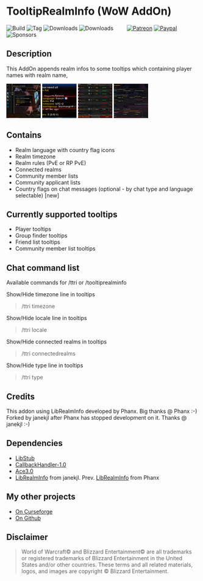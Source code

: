 # TooltipRealmInfo (WoW AddOn)
![Build](https://github.com/HizurosWoWAddOns/TooltipRealmInfo/actions/workflows/bigwigsmods-packager.yml/badge.svg)
![Tag](https://img.shields.io/github/v/tag/HizurosWoWAddOns/TooltipRealmInfo?style=flat-square)
![Downloads](https://img.shields.io/github/downloads/HizurosWoWAddOns/TooltipRealmInfo/total?style=flat-square)
![Downloads](https://img.shields.io/github/downloads/HizurosWoWAddOns/TooltipRealmInfo/latest/total?style=flat-square)
&nbsp; &nbsp; &nbsp; &nbsp;
[![Patreon](https://img.shields.io/badge/&zwj;-Patreon-gray?logo=patreon&color=red&style=flat-square)](https://www.patreon.com/bePatron?u=12558524)
[![Paypal](https://img.shields.io/badge/&zwj;-Paypal-gray?logo=paypal&color=blue&style=flat-square)](https://paypal.me/hizuro)
![Sponsors](https://img.shields.io/github/sponsors/HizurosWoWAddOns?logo=github&style=flat-square)

## Description
This AddOn appends realm infos to some tooltips which containing player names with realm name,

[![TTRI Screenshot1](./.github/media/ttri_0t.jpg)](./.github/media/ttri_0.jpg) [![TTRI Screenshot2](./.github/media/ttri_1t.jpg)](./.github/media/ttri_1.jpg)  [![TTRI Screenshot3](./.github/media/ttri_2t.jpg)](./.github/media/ttri_2.jpg)  [![TTRI Screenshot4](./.github/media/ttri_3t.jpg)](./.github/media/ttri_3.jpg)

## Contains
* Realm language with country flag icons
* Realm timezone
* Realm rules (PvE or RP PvE)
* Connected realms
* Community member lists
* Community applicant lists
* Country flags on chat messages (optional - by chat type and language selectable) [new]

## Currently supported tooltips
* Player tooltips
* Group finder tooltips
* Friend list tooltips
* Community member list tooltips

## Chat command list
Available commands for /ttri or /tooltiprealminfo

Show/Hide timezone line in tooltips
> /ttri timezone

Show/Hide locale line in tooltips
> /ttri locale

Show/Hide connected realms in tooltips
> /ttri connectedrealms

Show/Hide type line in tooltips
>  /ttri type

## Credits
This addon using LibRealmInfo developed by Phanx. Big thanks @ Phanx :-)
Forked by janekjl after Phanx has stopped development on it. Thanks @ janekjl :-)

## Dependencies
* [LibStub](https://www.curseforge.com/wow/addons/libstub)
* [CallbackHandler-1.0](https://www.curseforge.com/wow/addons/callbackhandler)
* [Ace3.0](https://www.curseforge.com/wow/addons/ace3)
* [LibRealmInfo](https://github.com/janekjl/LibRealmInfo) from janekjl. Prev. [LibRealmInfo](https://github.com/Phanx/LibRealmInfo) from Phanx

## My other projects
* [On Curseforge](https://www.curseforge.com/members/hizuro_de/projects)
* [On Github](https://github.com/HizurosWoWAddOns?tab=repositories)

## Disclaimer
> World of Warcraft© and Blizzard Entertainment© are all trademarks or registered trademarks of Blizzard Entertainment in the United States and/or other countries. These terms and all related materials, logos, and images are copyright © Blizzard Entertainment.
